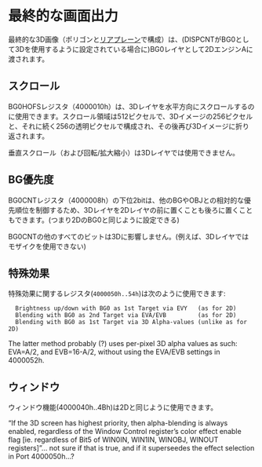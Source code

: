 # 最終的な画面出力

最終的な3D画像（ポリゴンと[リアプレーン](./rear_plane.md)で構成）は、(DISPCNTがBG0として3Dを使用するように設定されている場合に)BG0レイヤとして2DエンジンAに渡されます。

## スクロール

BG0HOFSレジスタ（4000010h）は、3Dレイヤを水平方向にスクロールするのに使用できます。スクロール領域は512ピクセルで、3Dイメージの256ピクセルと、それに続く256の透明ピクセルで構成され、その後再び3Dイメージに折り返されます。

垂直スクロール（および回転/拡大縮小）は3Dレイヤでは使用できません。

## BG優先度

BG0CNTレジスタ（4000008h）の下位2bitは、他のBGやOBJとの相対的な優先順位を制御するため、3Dレイヤを2Dレイヤの前に置くことも後ろに置くこともできます。(つまり2DのBG0と同じように設定できる)

BG0CNTの他のすべてのビットは3Dに影響しません。(例えば、3Dレイヤではモザイクを使用できない)

## 特殊効果

特殊効果に関するレジスタ(`4000050h..54h`)は次のように使用できます:

```
  Brightness up/down with BG0 as 1st Target via EVY   (as for 2D)
  Blending with BG0 as 2nd Target via EVA/EVB         (as for 2D)
  Blending with BG0 as 1st Target via 3D Alpha-values (unlike as for 2D)
```

The latter method probably (?) uses per-pixel 3D alpha values as such: EVA=A/2, and EVB=16-A/2, without using the EVA/EVB settings in 4000052h.

## ウィンドウ

ウィンドウ機能(4000040h..4Bh)は2Dと同じように使用できます。

“If the 3D screen has highest priority, then alpha-blending is always enabled, regardless of the Window Control register’s color effect enable flag [ie. regardless of Bit5 of WIN0IN, WIN1IN, WINOBJ, WINOUT registers]”… not sure if that is true, and if it superseedes the effect selection in Port 4000050h…?

